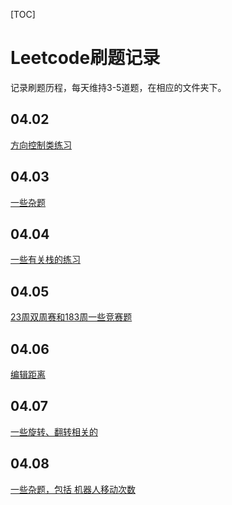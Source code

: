 [TOC]
# Leetcode刷题记录
记录刷题历程，每天维持3-5道题，在相应的文件夹下。

## 04.02

[方向控制类练习](./04.02)

## 04.03

[一些杂题](./04.03)

## 04.04

[一些有关栈的练习](./04.04)

## 04.05

[23周双周赛和183周一些竞赛题](./04.05)

## 04.06

[编辑距离](./04.06)

## 04.07

[一些旋转、翻转相关的](./04.07)

## 04.08

[一些杂题，包括 机器人移动次数](./04.08)
